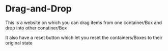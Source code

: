 # Drag-and-Drop

This is a website on which you can drag items from one container/Box and drop into other conatiner/Box 

It also have a reset button which let you reset the containers/Boxes to their original state